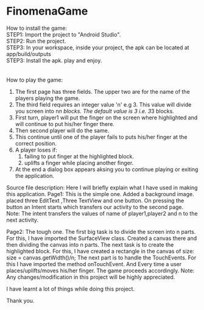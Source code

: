 # FinomenaGame
How to install the game: <br />
STEP1: Import the project to "Android Studio". <br />
STEP2: Run the project.<br />
STEP3: In your workspace, inside your project, the apk can be located at app/build/outputs<br />
STEP3: Install the apk. play and enjoy.<br />
<br />
<br />
How to play the game:
1. The first page has three fields. The upper two are for the name of the players playing the game.
2. The third field requires an integer value 'n' e.g 3.
    This value will divide you screen into n*n blocks.
    The default value is 3 i.e. 3*3 blocks.
3. First turn, player1 will put the finger on the screen where highlighted and will continue to put his/her finger there.
4. Then second player will do the same.
5. This continue until one of the player fails to puts his/her finger at the correct position.
6. A player loses if:
    1. failing to put finger at the highlighted block.
    2. uplifts a finger while placing another finger.
7. At the end a dialog box appears aksing you to continue playing or exiting the application.


Source file description:
Here I will briefly explain what I have used in making this application.
  Page1:
  This is the simple one.
  Added a background image.
  placed three EditText ,Three TextView and one button.
  On pressing the button an Intent starts which transfers our activity to the second page.
  Note: The intent transfers the values of name of player1,player2 and n to the next activity.
  
  Page2:
  The tough one.
  The first big task is to divide the screen into n parts.
  For this, I have imported the SurfaceView class.
  Created a canvas there and then dividing the canvas into n parts.
  The next task is to create the highlighted block.
  For this, I have created a rectangle in the canvas of size:
               size = canvas.getWidth()/n;
  The next part is to handle the TouchEvents.
  For this I have imported the method onTouchEvent.
  And Every time a user places/uplifts/moves his/her finger. The game proceeds accordingly.
   Note:  Any changes/modification in this project will be highly appreciated.
   
   I have learnt a lot of things while doing this project.
  
  Thank you.
  
 
